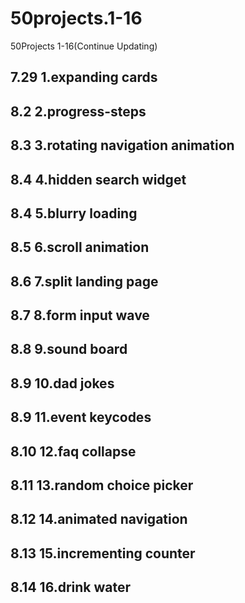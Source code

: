 # 50projects.1-16
50Projects 1-16(Continue Updating)
## 7.29 1.expanding cards
## 8.2  2.progress-steps
## 8.3  3.rotating navigation animation
## 8.4  4.hidden search widget
## 8.4  5.blurry loading
## 8.5  6.scroll animation
## 8.6  7.split landing page
## 8.7  8.form input wave
## 8.8  9.sound board
## 8.9  10.dad jokes
## 8.9  11.event keycodes
## 8.10 12.faq collapse
## 8.11 13.random choice picker
## 8.12 14.animated navigation
## 8.13 15.incrementing counter
## 8.14 16.drink water
